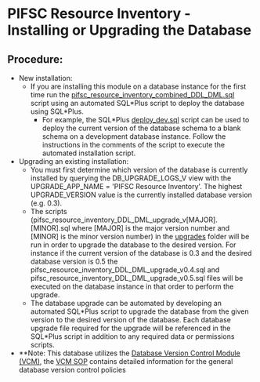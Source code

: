 # PIFSC Resource Inventory - Installing or Upgrading the Database

## Procedure:
- New installation:
  - If you are installing this module on a database instance for the first time run the [pifsc_resource_inventory_combined_DDL_DML.sql](../shared_SQL/pifsc_resource_inventory_combined_DDL_DML.sql) script using an automated SQL\*Plus script to deploy the database using SQL\*Plus.
    - For example, the SQL\*Plus [deploy_dev.sql](../shared_SQL/deploy_dev.sql) script can be used to deploy the current version of the database schema to a blank schema on a development database instance.  Follow the instructions in the comments of the script to execute the automated installation script.
- Upgrading an existing installation:
  - You must first determine which version of the database is currently installed by querying the DB_UPGRADE_LOGS_V view with the UPGRADE_APP_NAME = 'PIFSC Resource Inventory'.  The highest UPGRADE_VERSION value is the currently installed database version (e.g. 0.3).  
  - The scripts (pifsc_resource_inventory_DDL_DML_upgrade_v[MAJOR].[MINOR].sql where [MAJOR] is the major version number and [MINOR] is the minor version number) in the [upgrades](../shared_SQL/upgrades) folder will be run in order to upgrade the database to the desired version.  For instance if the current version of the database is 0.3 and the desired database version is 0.5 the pifsc_resource_inventory_DDL_DML_upgrade_v0.4.sql and pifsc_resource_inventory_DDL_DML_upgrade_v0.5.sql files will be executed on the database instance in that order to perform the upgrade.  
  - The database upgrade can be automated by developing an automated SQL\*Plus script to upgrade the database from the given version to the desired version of the database.  Each database upgrade file required for the upgrade will be referenced in the SQL\*Plus script in addition to any required data or permissions scripts.  
- **Note: This database utilizes the [Database Version Control Module (VCM)](https://github.com/PIFSC-NMFS-NOAA/PIFSC-DBVersionControlModule), the [VCM SOP](https://github.com/PIFSC-NMFS-NOAA/PIFSC-DBVersionControlModule/blob/master/docs/DB%20Version%20Control%20Module%20SOP.MD) contains detailed information for the general database version control policies
